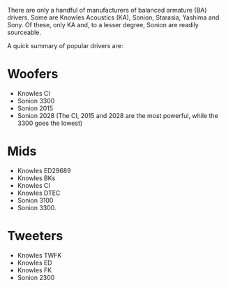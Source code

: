 There are only a handful of manufacturers of balanced armature (BA) drivers.  Some are Knowles Acoustics (KA), Sonion, Starasia, Yashima and Sony.  Of these, only KA and, to a lesser degree, Sonion are readily sourceable.

A quick summary of popular drivers are:
# Woofers
* Knowles CI
* Sonion 3300 
* Sonion 2015
* Sonion 2028 (The CI, 2015 and 2028 are the most powerful, while the 3300 goes the lowest)

# Mids
* Knowles ED29689
* Knowles BKs
* Knowles CI
* Knowles DTEC
* Sonion 3100
* Sonion 3300.

# Tweeters
* Knowles TWFK
* Knowles ED
* Knowles FK
* Sonion 2300